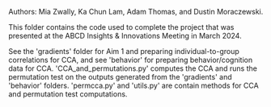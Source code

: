 Authors: Mia Zwally, Ka Chun Lam, Adam Thomas, and Dustin Moraczewski.

This folder contains the code used to complete the project that was presented at the ABCD Insights & Innovations Meeting in March 2024.

See the 'gradients' folder for Aim 1 and preparing individual-to-group correlations for CCA, and see 'behavior' for preparing behavior/cognition data for CCA.
'CCA_and_permutations.py' computes the CCA and runs the permutation test on the outputs generated from the 'gradients' and 'behavior' folders. 'permcca.py' and 'utils.py' are contain methods for CCA and permutation test computations.
